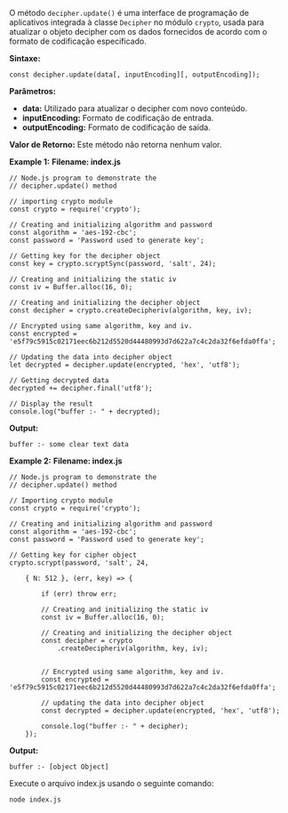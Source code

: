 O método `decipher.update()` é uma interface de programação de aplicativos integrada à classe `Decipher` no módulo `crypto`, usada para atualizar o objeto decipher com os dados fornecidos de acordo com o formato de codificação especificado.

**Sintaxe:**

```
const decipher.update(data[, inputEncoding][, outputEncoding]);
```

**Parâmetros:**

- **data:** Utilizado para atualizar o decipher com novo conteúdo.
- **inputEncoding:** Formato de codificação de entrada.
- **outputEncoding:** Formato de codificação de saída.

**Valor de Retorno:** Este método não retorna nenhum valor.

**Example 1:** **Filename: index.js**

```
// Node.js program to demonstrate the
// decipher.update() method

// importing crypto module
const crypto = require('crypto');

// Creating and initializing algorithm and password
const algorithm = 'aes-192-cbc';
const password = 'Password used to generate key';

// Getting key for the decipher object
const key = crypto.scryptSync(password, 'salt', 24);

// Creating and initializing the static iv
const iv = Buffer.alloc(16, 0);

// Creating and initializing the decipher object
const decipher = crypto.createDecipheriv(algorithm, key, iv);

// Encrypted using same algorithm, key and iv.
const encrypted =
'e5f79c5915c02171eec6b212d5520d44480993d7d622a7c4c2da32f6efda0ffa';

// Updating the data into decipher object
let decrypted = decipher.update(encrypted, 'hex', 'utf8');

// Getting decrypted data
decrypted += decipher.final('utf8');

// Display the result
console.log("buffer :- " + decrypted);
```

**Output:**

```
buffer :- some clear text data
```

**Example 2:** **Filename: index.js**

```
// Node.js program to demonstrate the
// decipher.update() method

// Importing crypto module
const crypto = require('crypto');

// Creating and initializing algorithm and password
const algorithm = 'aes-192-cbc';
const password = 'Password used to generate key';

// Getting key for cipher object
crypto.scrypt(password, 'salt', 24,

	{ N: 512 }, (err, key) => {

		if (err) throw err;

		// Creating and initializing the static iv
		const iv = Buffer.alloc(16, 0);

		// Creating and initializing the decipher object
		const decipher = crypto
			.createDecipheriv(algorithm, key, iv);


		// Encrypted using same algorithm, key and iv.
		const encrypted =
'e5f79c5915c02171eec6b212d5520d44480993d7d622a7c4c2da32f6efda0ffa';

		// updating the data into decipher object
		const decrypted = decipher.update(encrypted, 'hex', 'utf8');

		console.log("buffer :- " + decipher);
	});
```

**Output:**

```
buffer :- [object Object]
```

Execute o arquivo index.js usando o seguinte comando:

```
node index.js
```

